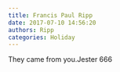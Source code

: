 ```yaml
---
title: Francis Paul Ripp
date: 2017-07-10 14:56:20
authors: Ripp
categories: Holiday
---
```


 They came from you.Jester 666